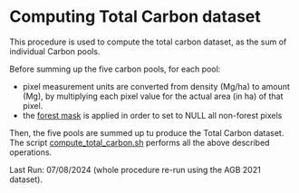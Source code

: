 # Computing Total Carbon dataset  

This procedure is used to compute the total carbon dataset, as the sum of individual Carbon pools.  

Before summing up the five carbon pools, for each pool:  
- pixel measurement units are converted from density (Mg/ha) to amount (Mg), by multiplying each pixel value for the actual area (in ha) of that pixel.  
- the [forest mask](../forest_mask/ReadMe.md) is applied in order to set to NULL all non-forest pixels

Then, the five pools are summed up tu produce the Total Carbon dataset. The script [compute_total_carbon.sh](./compute_total_carbon.sh) performs all the above described operations. 

Last Run: 07/08/2024 (whole procedure re-run using the AGB 2021 dataset).  
